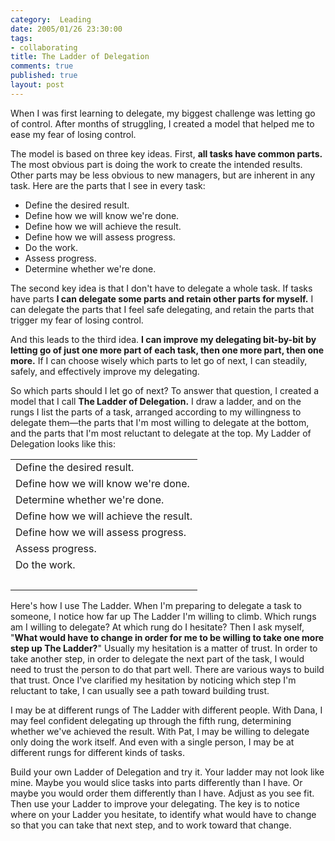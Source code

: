 ```yaml
--- 
category:  Leading
date: 2005/01/26 23:30:00
tags: 
- collaborating
title: The Ladder of Delegation
comments: true
published: true
layout: post
---
```


<p>When I was first learning to delegate, my biggest challenge was letting go of control.  After months of struggling, I created a model that helped me to ease my fear of losing control.</p>
<p>The model is based on three key ideas.  First, <strong>all tasks have common parts.</strong>  The most obvious part is doing the work to create the intended results.  Other parts may be less obvious to new managers, but are inherent in any task.  Here are the parts that I see in every task:</p>
<ul>
<li>Define the desired result.</li>
<li>Define how we will know we're done.</li>
<li>Define how we will achieve the result.</li>
<li>Define how we will assess progress.</li>
<li>Do the work.</li>
<li>Assess progress.</li>
<li>Determine whether we're done.</li>
</ul>
<p>The second key idea is that I don't have to delegate a whole task.  If tasks have parts <strong>I can delegate some parts and retain other parts for myself.</strong>  I can delegate the parts that I feel safe delegating, and retain the parts that trigger my fear of losing control.</p>
<p>And this leads to the third idea.  <strong>I can improve my delegating bit-by-bit by letting go of just one more part of each task, then one more part, then one more.</strong>  If I can choose wisely which parts to let go of next, I can steadily, safely, and effectively improve my delegating.</p>
<p>So which parts should I let go of next?  To answer that question, I created a model that I call <strong>The Ladder of Delegation.</strong>  I draw a ladder, and on the rungs I list the parts of a task, arranged according to my willingness to delegate them—the parts that I'm most willing to delegate at the bottom, and the parts that I'm most reluctant to delegate at the top.  My Ladder of Delegation looks like this:</p>
<table>
<tr>
<td>Define the desired result.</td>
</tr>
<tr>
<td>Define how we will know we're done.</td>
</tr>
<tr>
<td>Determine whether we're done.</td>
</tr>
<tr>
<td>Define how we will achieve the result.</td>
</tr>
<tr>
<td>Define how we will assess progress.</td>
</tr>
<tr>
<td>Assess progress.</td>
</tr>
<tr>
<td>Do the work.</td>
</tr>
<tr>
<td> </td>
</tr>
</table>
<p>Here's how I use The Ladder.  When I'm preparing to delegate a task to someone, I notice how far up The Ladder I'm willing to climb.  Which rungs am I willing to delegate?  At which rung do I hesitate?  Then I ask myself, "<strong>What would have to change in order for me to be willing to take one more step up The Ladder?</strong>"  Usually my hesitation is a matter of trust.  In order to take another step, in order to delegate the next part of the task, I would need to trust the person to do that part well.  There are various ways to build that trust.  Once I've clarified my hesitation by noticing which step I'm reluctant to take, I can usually see a path toward building trust.</p>
<p>I may be at different rungs of The Ladder with different people.  With Dana, I may feel confident delegating up through the fifth rung, determining whether we've achieved the result.  With Pat, I may be willing to delegate only doing the work itself.  And even with a single person, I may be at different rungs for different kinds of tasks.</p>
<p>Build your own Ladder of Delegation and try it.  Your ladder may not look like mine.  Maybe you would slice tasks into parts differently than I have.  Or maybe you would order them differently than I have.  Adjust as you see fit.  Then use your Ladder to improve your delegating.  The key is to notice where on your Ladder you hesitate, to identify what would have to change so that you can take that next step, and to work toward that change.</p>
